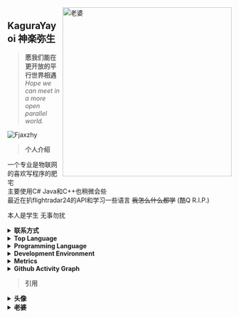 <img align="right" src="https://cdn.jsdelivr.net/gh/Fjaxzhy/Fjaxzhy/kyimg.png" width='380px' alt="老婆">

## KaguraYayoi  神楽弥生
>**愿我们能在更开放的平行世界相遇** <br>
>_Hope we can meet in a more open parallel world._

![Fjaxzhy](https://count.getloli.com/get/@:Fjaxzhy)

<!--
<html>
<iframe
        frameborder="no" 
        border="0" 
        marginwidth="0" 
        marginheight="0" 
        width=298 
        height=52
        allowfullscreen
        src="https://music.163.com/outchain/player?type=2&id=1474146255&auto=0&height=32"  
></iframe>
</html>
-->

>**个人介绍**

一个专业是物联网的喜欢写程序的肥宅 <br>
主要使用C# Java和C++也稍微会些 <br>
最近在扒flightradar24的API和学习一些语言 ~~我怎么什么都学~~ (酷Q R.I.P.) <br>
<!-- 目前整活方向是PhigrosDB-Project <br> --->
本人是学生 无事勿扰

<details>
    <summary><strong>联系方式</strong></summary>

> 开源社区账号 <br>
> [![GitHub](https://img.shields.io/badge/GitHub-Fjaxzhy-FF6A6A?style=flat-square&logo=github)](https://github.com/fjaxzhy)
> [![GitHub](https://img.shields.io/badge/GitHub-KagruaYayoi-FF6A6A?style=flat-square&logo=github)](https://github.com/kagurayayoi)
> [![Gitee](https://img.shields.io/badge/Gitee-KaguraYayoi-FF6A6A?style=flat-square&logo=gitee)](https://gitee.com/kagurayayoi)
> <br>
> 社交平台账号 <br>
> [![Telegram](https://img.shields.io/badge/Telegram-@kagurayayoi-00BFFF?style=flat-square&logo=telegram)](https://t.me/kagurayayoi)
> [![BiliBili](https://img.shields.io/badge/BiliBili-KaguraYayoi-FB7299?style=flat-square&logo=bilibili)](https://space.bilibili.com/157623239)
> <br>
> 个人网站 <br>
> [![Blog](https://img.shields.io/badge/Blog-kagurayayoi.top-FF6A6A?style=flat-square)](https://kagurayayoi.top)
> <br>
> 个人邮箱 <br>
> [![Mail](https://img.shields.io/badge/GMail-fjaxzhy@gmail.com-458B00?style=flat-square&logo=gmail)](mailto:fjaxzhy@gmail.com)
> [![Mail](https://img.shields.io/badge/88Mail-kagurayayoi@88.com-458B00?style=flat-square)](mailto:kagurayayoi@88.com)
</details>
<details>
	<summary><strong>Top Language</strong></summary>
	
![KaguraYayoi's Top Langs](https://github-readme-stats.vercel.app/api/top-langs/?username=Fjaxzhy&layout=compact)
</details>
<details>
    <summary><strong>Programming Language</strong></summary>
	
> 还算会写 <br>
> [![CSharp](https://img.shields.io/badge/C%23-%23239120.svg?&style=flat-square&logo=c-sharp&logoColor=white)](https://docs.microsoft.com/en-us/dotnet/csharp/)
> [![dotNET](https://img.shields.io/badge/-%2ENET-purple?style=flat-square&logo=.Net&logoColor=fff)](https://dotnet.microsoft.com/)
> [![Java](https://img.shields.io/badge/-Java-ab7221?style=flat-square&logo=Java&logoColor=fff)](https://www.oracle.com/java/)
> <br>
> 会一点点 <br>
> [![Cpp](https://img.shields.io/badge/-C++-6495ED?style=flat-square&logo=C&logoColor=fff)](https://zh.cppreference.com/)
> [![HTML](https://img.shields.io/badge/-HTML-FF4500?style=flat-square&logo=Html5&logoColor=fff)](https://developer.mozilla.org/zh-CN/docs/Web/HTML)
> [![CSS](https://img.shields.io/badge/-CSS-4682B4?style=flat-square&logo=CSS3&logoColor=fff)](https://developer.mozilla.org/zh-CN/docs/Web/CSS)
> <br>
> 正在学习 <br>
> [![Golang](https://img.shields.io/badge/-Go-00ADD8?style=flat-square&logo=Go&logoColor=fff)](https://golang.google.cn/)
> [![Python](https://img.shields.io/badge/-Python-3e74a2?style=flat-square&logo=Python&logoColor=fff)](https://www.python.org/)
> [![JavaScript](https://img.shields.io/badge/-JavaScript-F7DF1E?style=flat-square&logo=JavaScript&logoColor=fff)](https://developer.mozilla.org/zh-CN/docs/Web/JavaScript)
> [![Vuejs](https://img.shields.io/badge/-Vue.js-4FC08D?style=flat-square&logo=Vue.js&logoColor=fff)](https://vuejs.org/)
</details>
<details>
    <summary><strong>Development Environment</strong></summary>

> Platform <br>
> [![OS](https://img.shields.io/badge/Windows10-0078d6?style=flat-square&logo=windows&logoColor=fff)](https://www.microsoft.com/zh-cn/windows)
> <br>
> Application Development <br>
> [![IDE](https://img.shields.io/badge/Visual%20Studio-purple?style=flat-square&logo=visual-studio)](https://visualstudio.microsoft.com/zh-hans/)
> [![IDE](https://img.shields.io/badge/Android%20Studio-3DDC84?style=flat-square&logo=android-studio&logoColor=fff)](http://www.android-studio.org/)
> [![IDE](https://img.shields.io/badge/IntelliJ%20IDEA-red?style=flat-square&logo=IntelliJ%20IDEA)](https://www.jetbrains.com/idea/)
> [![IDE](https://img.shields.io/badge/PyCharm-green?style=flat-square&logo=IntelliJ%20IDEA)](https://www.jetbrains.com/pycharm/)
> [![IDE](https://img.shields.io/badge/Goland-1E90FF?style=flat-square&logo=IntelliJ%20IDEA)](https://www.jetbrains.com/goland/)
> <br>
> Website Development <br>
> [![HBuilderX](https://img.shields.io/badge/DCloud-HBuilderX-green?style=flat-square&logo=hbuilderx)](https://www.dcloud.io/)
> [![AxureRP](https://img.shields.io/badge/Solutions-Axure%20RP-FF00FF?style=flat-square&logo=axurerp)](https://www.axure.com/)
> <br>
> Text Editor <br>
> [![Editor](https://img.shields.io/badge/Visual%20Studio%20Code-blue?style=flat-square&logo=visual-studio-code)](https://code.visualstudio.com/)
> [![Editor](https://img.shields.io/badge/Editor-Sublime%20Text-FFB90F?style=flat-square)](https://www.sublimetext.com/3)
> <br>
> Tool <br>
> [![Git](https://img.shields.io/badge/Git-yellow?style=flat-square&logo=git)](https://git-scm.com/)
</details>
<!--
<details>
	<summary><strong>WakaTime Stats</strong></summary>
	
![KaguraYayoi's WakaTime Stats](https://github-readme-stats.vercel.app/api/wakatime?username=KaguraYayoi&layout=compact)
</details>  --->
<details>
	<summary><strong>Metrics</strong></summary>
	
![Metrics](https://metrics.lecoq.io/fjaxzhy?template=terminal&gists=1&discussions=1&activity=1&projects=1&projects.limit=4&projects.descriptions=false&activity.limit=5&activity.load=300&activity.days=14&activity.filter=all&activity.visibility=all&activity.timestamps=false&config.timezone=Asia%2FShanghai)
</details>
<details>
	<summary><strong>Github Activity Graph</strong></summary>
	
![kagurayayoi's github activity graph](https://activity-graph.herokuapp.com/graph?username=Fjaxzhy&bg_color=ffffff&color=0095d9&line=00a3af&point=00a497&area=false&hide_border=true)
</details>

>**引用**
<details>
    <summary><strong>头像</strong></summary>
	
+ [画师] 양갱/ようかん 
+ [作品] 遊び (信息来自SauceNAO Pixiv无)
</details>
<details>
    <summary><strong><s>老婆</s></strong></summary>

+ [画师] ふぇありぃあい
+ [作品] けもみみ (https://www.pixiv.net/artworks/72203964)

图是自己用Photoshop扣的 质量极差 <br>
~~这画师的图是真戳我xp~~
</details>

<!--
+ **~~老婆~~** <br> [画师] ふぇありぃあい <br> [作品] けもみみ (https://www.pixiv.net/artworks/72203964) <br> 图是自己用Photoshop扣的 质量极差 <br> ~~这画师的图是真戳我xp~~
-->

<!---
[![GitHub](https://img.shields.io/badge/GitHub-Fjaxzhy-FF6A6A?style=flat-square&logo=github)](https://github.com/fjaxzhy)
[![GitHub](https://img.shields.io/badge/GitHub-KagruaYayoi-FF6A6A?style=flat-square&logo=github)](https://github.com/kagurayayoi)
[![Telegram](https://img.shields.io/badge/Telegram-@kagurayayoi-00BFFF?style=flat-square&logo=telegram)](https://t.me/kagurayayoi)
[![Blog](https://img.shields.io/badge/Blog-kagurayayoi.top-FF6A6A?style=flat-square)](https://kagurayayoi.top)
[![Mail](https://img.shields.io/badge/Mail-kagurayayoi@88.com-458B00?style=flat-square)](mailto:kagurayayoi@88.com)
![Visitors](https://jwenjian-visitor-badge-5.glitch.me/badge?page_id=fjaxzhy.fjaxzhy.readme)

<!---
[![](https://img.shields.io/badge/-C%23-purple?style=flat-square&logo=.Net&logoColor=fff)](https://docs.microsoft.com/zh-cn/dotnet/csharp/)
[![](https://img.shields.io/badge/-%2ENet%20Framework-purple?style=flat-square&logo=.Net&logoColor=fff)](https://dotnet.microsoft.com/download)
[![](https://img.shields.io/badge/-%2ENet%20Core-purple?style=flat-square&logo=.Net&logoColor=fff)](https://dotnet.microsoft.com/download)
[![](https://img.shields.io/badge/-Python-3e74a2?style=flat-square&logo=Python&logoColor=fff)](https://www.python.org/)
[![](https://img.shields.io/badge/-Java-ab7221?style=flat-square&logo=Java&logoColor=fff)](https://www.oracle.com/java/)
[![](https://img.shields.io/badge/-C++-6495ED?style=flat-square&logo=C&logoColor=fff)](https://zh.cppreference.com/)

<!---
[![](https://img.shields.io/badge/-Windows-0078D6?style=flat-square&logo=Windows)](https://www.microsoft.com/zh-cn/windows)
![](https://img.shields.io/badge/-Linux-000000?style=flat-square&logo=Linux&logoColor=fff)
![](https://img.shields.io/badge/-Android-green?style=flat-square&logo=Android&logoColor=fff)
<!---
![KaguraYayoi's Top Langs](https://github-readme-stats.vercel.app/api/top-langs/?username=Fjaxzhy&layout=compact)
<!---
![KaguraYayoi's github stats](https://github-readme-stats.vercel.app/api?username=Fjaxzhy&bg_color=30,e96443,904e95&title_color=fff&text_color=fff)

-->

<!--
写过的项目有：<br>
[MspCalculator](https://github.com/Fjaxzhy/MspCalculator) 计算器 C#(.NetFramework 4.5.2)  | 停更 <br>
[Temperature & Humidity Sensor](https://github.com/Fjaxzhy/Temperature-and-Humidity-Sensor) 温湿度计 Cpp(Arduino) Esp8266_NodeMCU  | 停更 <br>
[BiliBili_InfoGet_ForCQ](https://github.com/Fjaxzhy/BiliBili_InfoGet_ForCQ) 基于酷Q的插件:BiliBili信息获取 C#(.NetFramework 4.5) [Native.SDK](https://github.com/Jie2GG/Native.Framework)   |  因酷Q停运 停更/归档 <br>
[Hanaya_TgBot](https://github.com/TgBotDev/Hanaya_Telegram.Bot) Telegram.Bot C#(.NetFramework4.5.2) [Telegram.Bot.SDK](https://github.com/TelegramBots/Telegram.Bot)  |  在更 <br>
[Hanaya_TgBot_Nogui](https://github.com/TgBotDev/Hanaya_TgBot_Nogui) Hanaya_TgBot的Nogui版本 C#(.NetFramework4.5.2) [Telegram.Bot.SDK](https://github.com/TelegramBots/Telegram.Bot)  |  主要更新  <br>
-->

<!--
### KaguraYayoi's Projects
|项目名|项目介绍|编写语言|开发环境/语言版本/SDK|程序版本|状态
|:----:|:----:|:----:|:----:|:----:|:----:|
|[MspCalculator](https://github.com/Fjaxzhy/MspCalculator)|计算器|C#|.Net Framework 4.5.2|Ver.2.0|停更
|[Temperature & Humidity Sensor](https://github.com/Fjaxzhy/Temperature-and-Humidity-Sensor)|温湿度检测器|C++|Arduino/Esp8266_NodeMcu|Ver.1.0|停更
|[BiliBili_InfoGet_ForCQ](https://github.com/Fjaxzhy/BiliBili_InfoGet_ForCQ)|基于酷QBot的插件:BiliBili信息获取|C#|.Net Framework 4.5/[Native.SDK](https://github.com/Jie2GG/Native.Framework)|Ver.1.0|归档
|[Hanaya_TgBot](https://github.com/TgBotDev/Hanaya_Telegram.Bot)|Telegram的Bot|C#|.Net Framework 4.5.2/[Telegram.Bot.SDK](https://github.com/TelegramBots/Telegram.Bot)|None|在更
|[Hanaya_TgBot_Nogui](https://github.com/TgBotDev/Hanaya_TgBot_Nogui)|Hanaya_TgBot的Nogui版本|C#|.Net Framework 4.5/[Telegram.Bot.SDK](https://github.com/TelegramBots/Telegram.Bot)|Ver.Alpha.2.0|主更
|[KaguraYayoi's Blog](https://kagurayayoi.top/)|本人博客|HTML/CSS/JavaScript/Ruby|github.io/[mzlogin模板](https://github.com/mzlogin/mzlogin.github.io)|None|随缘
|[KaguraYayoi's Status](https://kagurayayoi.top/uptime-status/)|网站状态实时监测|HTML/CSS/JavaScript|geekyouth/[uptime-status](https://github.com/geekyouth/uptime-status)|None|随缘
|[KaguraYayoi's Introduction](https://kagurayayoi.icu)|个人介绍页/H5+CSS3练手|HTML/CSS/JavaScript|HBuilderX|None|随缘
-->

